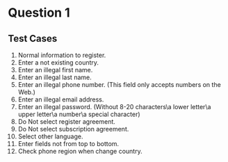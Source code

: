 # Question 1 
## Test Cases
1. Normal information to register.
2. Enter a not existing country.
3. Enter an illegal first name.
4. Enter an illegal last name.
5. Enter an illegal phone number. (This field only accepts numbers on the Web.)
6. Enter an illegal email address.
7. Enter an illegal password. (Without 8-20 characters\a lower letter\a upper letter\a number\a special character)
8. Do Not select register agreement.
9. Do Not select subscription agreement.
10. Select other language.
11. Enter fields not from top to bottom.
12. Check phone region when change country.
